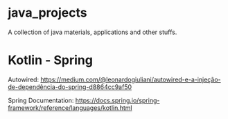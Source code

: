 # java_projects
A collection of java materials, applications and other stuffs. 

# Kotlin - Spring 
Autowired: https://medium.com/@leonardogiuliani/autowired-e-a-injeção-de-dependência-do-spring-d8864cc9af50


Spring Documentation: https://docs.spring.io/spring-framework/reference/languages/kotlin.html
